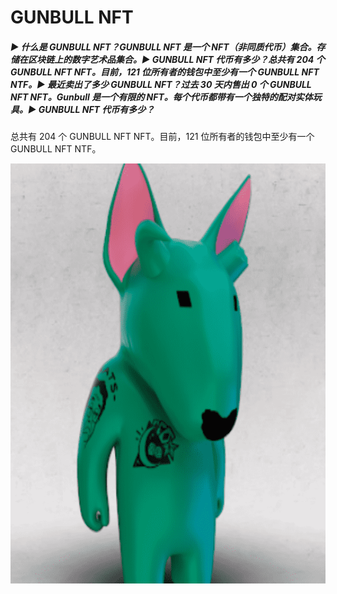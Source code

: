 # GUNBULL NFT

##### ▶ 什么是 GUNBULL NFT？GUNBULL NFT 是一个 NFT（非同质代币）集合。存储在区块链上的数字艺术品集合。▶ GUNBULL NFT 代币有多少？总共有 204 个 GUNBULL NFT NFT。目前，121 位所有者的钱包中至少有一个 GUNBULL NFT NTF。▶ 最近卖出了多少 GUNBULL NFT？过去 30 天内售出 0 个 GUNBULL NFT NFT。Gunbull 是一个有限的 NFT。每个代币都带有一个独特的配对实体玩具。▶ GUNBULL NFT 代币有多少？

总共有 204 个 GUNBULL NFT NFT。目前，121 位所有者的钱包中至少有一个 GUNBULL NFT NTF。

![nft](1661596032491(1).png)
